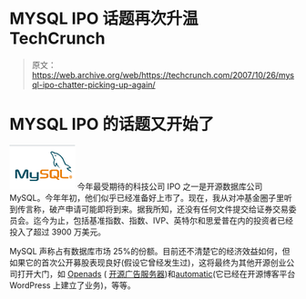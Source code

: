 # MYSQL IPO 话题再次升温 TechCrunch

> 原文：<https://web.archive.org/web/https://techcrunch.com/2007/10/26/mysql-ipo-chatter-picking-up-again/>

# MYSQL IPO 的话题又开始了

[![mysql.png](img/852e2c84b7c2530b7311d037a232b964.png)](https://web.archive.org/web/20230215180316/https://techcrunch.com/wp-content/uploads/2007/10/mysql.png "mysql.png") 今年最受期待的科技公司 IPO 之一是开源数据库公司 MySQL。今年年初，他们似乎已经准备好上市了。现在，我从对冲基金圈子里听到传言称，破产申请可能即将到来。据我所知，还没有任何文件提交给证券交易委员会。迄今为止，包括基准指数、指数、IVP、英特尔和思爱普在内的投资者已经投入了超过 3900 万美元。

MySQL 声称占有数据库市场 25%的份额。目前还不清楚它的经济效益如何，但如果它的首次公开募股表现良好(假设它曾经发生过)，这将最终为其他开源创业公司打开大门，如 [Openads](https://web.archive.org/web/20230215180316/http://www.openads.org/) ( [开源广告服务器](https://web.archive.org/web/20230215180316/https://techcrunch.com/2007/06/13/openads-opensource-project-raises-5-million/))和[automatic](https://web.archive.org/web/20230215180316/http://automattic.com/)(它已经在开源博客平台 WordPress 上建立了业务)，等等。